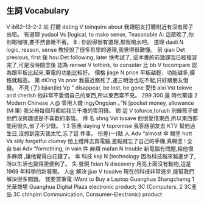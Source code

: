## 生詞 Vocabulary
V ibB2-13-2-2 站
打聽                       dating                V toinquire about
我跟朋友打聽附近有沒有房子出租。
有道理                   yudaol             Vs [logical, to make sense, Teasonable
A: 這麼晚了,你別喝咖啡,要不然會睡不著。
B : 你說得很有道理,那我喝水吧。
道理                     daoli                N logic, reason, sense
教授說了很多哲學的道理,我覺得很難懂。
前                                qian                    Det previous, first
後                             hou                   Det following, later
快考試了, 這本書的前幾課我已經複習完了,可是沒時間念後
認為                          renwei                V tothink, to consider
比                             bb                       V tocompare
認為跟平板比起來,筆電的功能比較好。
價格       jiage     N price
平板越輕、功能越多,價格就越高。
第                          diOng               Vs poor
我最近窮死了,連三明治也吃不起,只好跟朋友借錢。
不見 (了)          bjian(le)          Vp ” disappear, be lost, be gone
愛惜         aixi       Vst tolove and cherish
他非常不愛惜自己的東西,所以東西常不見。
299
300
還
時代華語         2
Modern Chinese
人@ 零用人錢                ingyOngqian 。”N [pocket money, allowance (M:筆)
我父母每個月都給我三千塊的零用錢。
鄧 這                     V toforce,torush
別蟬孩子做他們沒興趣或是不喜歡的事情。
傅 名                          shng              Vst tosave
他很愛惜東西,所以東西都能用很久,省了不少錢。
1 3    答應                          daying                 V topromise
我答應朋友去 KTV 幫他過生日,沒想到當天我太忙,忘了這
件事。
份差(一)點   人  Adv “almost
傘 糊塗           hott        Vs silly forgetful clumsy
他上禮拜去買電腦,差點就忘了自己的手機,真糊塗 !
全 台             bai         Adv “fornothing, in vain
件 麻煩           mafan       N trouble
新電腦有問題,給他很多麻煩 ,讓他覺得白花錢了。
傘 科技           kaji         N [technology
因為科技越來越進步了,所以生活也變得更便利了。
失 發現           fxian       N discovery
月亮上面沒有動物,這是1969 年科學的新發現。
人@ 解決           jjue        V tosolve
現在的科技非常進步,能幫我們解決很多問題。
我要買筆電
IWant to Buy a Laptop
Guanghua
Shangchamg
1 光華商場
Guanghua Digital Plaza
electronic product; 3C (Computers,
2 3C產品       3C chinpim
Communication, Consumer-Electronic) product
